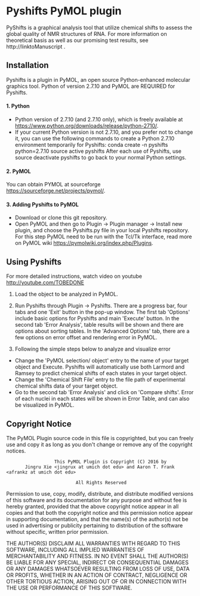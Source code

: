 
# Pyshifts PyMOL plugin
PyShifts is a graphical analysis tool that utilize chemical shifts to assess the global quality of NMR structures of RNA. For more information on theoretical basis as well as our promising test results, see http://linktoManuscript . 
 
## Installation
Pyshifts is a plugin in PyMOL, an open source Python-enhanced molecular graphics tool. Python of version 2.7.10 and PyMOL are REQUIRED for Pyshifts.
#### 1. Python
- Python version of 2.7.10 (and 2.7.10 only), which is freely available at https://www.python.org/downloads/release/python-2710/.
- If your current Python version is not 2.7.10, and you prefer not to change it, you can use the following commands to create a Python 2.7.10 environment temporarily for Pyshifts:
            conda create -n pyshifts python=2.7.10
            source active pyshifts
After each use of Pyshifts, use 
            source deactivate pyshifts
to go back to your normal Python settings.

#### 2. PyMOL 
You can obtain PYMOL at sourceforge https://sourceforge.net/projects/pymol/.  

#### 3. Adding Pyshifts to PyMOL
- Download or clone this git repository.
- Open PyMOL and then go to Plugin -> Plugin manager -> Install new plugin, and choose the Pyshifts.py file in your local Pyshifts repository. For this step PyMOL need to be run with the Tcl/Tk interface, read more on PyMOL wiki https://pymolwiki.org/index.php/Plugins.

## Using Pyshifts
For more detailed instructions, watch video on youtube http://youtube.com/TOBEDONE

1. Load the object to be analyzed in PyMOL.

2. Run Pyshifts through Plugin -> Pyshifts. There are a progress bar, four tabs and one 'Exit' button in the pop-up window. The first tab 'Options' include basic options for Pyshifts and main 'Execute' button. In the second tab 'Error Analysis', table results will be shown and there are options about sorting tables. In the 'Advanced Options' tab, there are a few options on error offset and rendering error in PyMOL.

3. Following the simple steps below to analyze and visualize error
  - Change the 'PyMOL selection/ object' entry to the name of your target object and Execute. Pyshifts will automatically use both Larmord and Ramsey to predict chemical shifts of each states in your target object.
  - Change the 'Chemical Shift File' entry to the file path of experimental chemical shifts data of your target object.
  - Go to the second tab 'Error Analysis' and click on 'Compare shifts'. Error of each nuclei in each states will be shown in Error Table, and can also be visualized in PyMOL.

## Copyright Notice

The PyMOL Plugin source code in this file is copyrighted, but you can
freely use and copy it as long as you don't change or remove any of
the copyright notices.

                      This PyMOL Plugin is Copyright (C) 2016 by 
           Jingru Xie <jingrux at umich dot edu> and Aaron T. Frank <afrankz at umich dot edu>

                              All Rights Reserved

Permission to use, copy, modify, distribute, and distribute modified
versions of this software and its documentation for any purpose and
without fee is hereby granted, provided that the above copyright
notice appear in all copies and that both the copyright notice and
this permission notice appear in supporting documentation, and that
the name(s) of the author(s) not be used in advertising or publicity
pertaining to distribution of the software without specific, written
prior permission.

THE AUTHOR(S) DISCLAIM ALL WARRANTIES WITH REGARD TO THIS SOFTWARE,
INCLUDING ALL IMPLIED WARRANTIES OF MERCHANTABILITY AND FITNESS.  IN
NO EVENT SHALL THE AUTHOR(S) BE LIABLE FOR ANY SPECIAL, INDIRECT OR
CONSEQUENTIAL DAMAGES OR ANY DAMAGES WHATSOEVER RESULTING FROM LOSS OF
USE, DATA OR PROFITS, WHETHER IN AN ACTION OF CONTRACT, NEGLIGENCE OR
OTHER TORTIOUS ACTION, ARISING OUT OF OR IN CONNECTION WITH THE USE OR
PERFORMANCE OF THIS SOFTWARE.

